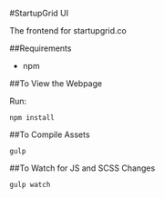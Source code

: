 #StartupGrid UI

The frontend for startupgrid.co

##Requirements
* npm


##To View the Webpage

Run:

    npm install

##To Compile Assets

    gulp

##To Watch for JS and SCSS Changes

    gulp watch


